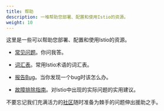 ```yaml
---
title: 帮助
description: 一堆帮助您部署、配置和使用Istio的资源。
weight: 10
---
```


这里是一些可以帮助您部署、配置和使用Istio的资源。

- [常见问题](/help/faq/)。你问我答。

- [词汇表](/help/glossary/)。常用Istio术语的词汇表。

- [报告Bug](/help/bugs/)。当你发现一个bug时该怎么办。

- [故障排除指南](/help/troubleshooting/)。对Istio中出现的实际问题的实用建议。

不要忘记我们充满活力的[社区](/community/)随时准备为棘手的问题伸出援助之手。